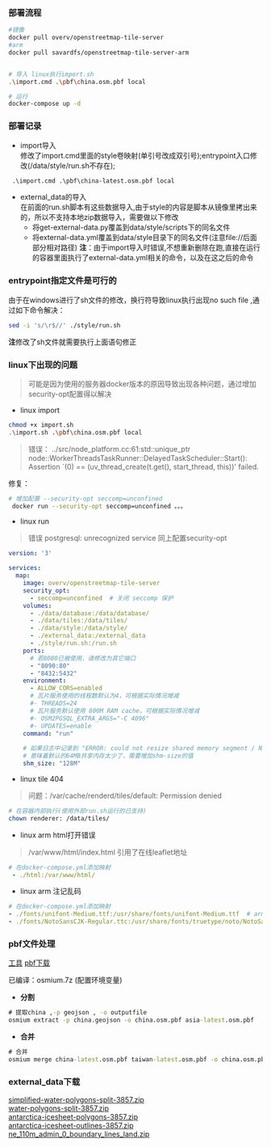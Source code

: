 ### 部署流程

```bash
#镜像
docker pull overv/openstreetmap-tile-server
#arm
docker pull savardfs/openstreetmap-tile-server-arm


# 导入 linux执行import.sh
.\import.cmd .\pbf\china.osm.pbf local

# 运行 
docker-compose up -d

```

### 部署记录
- import导入   
  修改了import.cmd里面的style卷映射(单引号改成双引号);entrypoint入口修改(/data/style/run.sh不存在);
```cmd
 .\import.cmd .\pbf\china-latest.osm.pbf local
```

- external_data的导入   
  在前面的run.sh脚本有这些数据导入,由于style的内容是脚本从镜像里拷出来的，所以不支持本地zip数据导入，需要做以下修改
  - 将get-external-data.py覆盖到data/style/scripts下的同名文件
  - 将external-data.yml覆盖到data/style目录下的同名文件(注意file://后面部分相对路径)
  **注**：由于import导入时错误,不想重新删除在跑,直接在运行的容器里面执行了external-data.yml相关的命令，以及在这之后的命令


### entrypoint指定文件是可行的
由于在windows进行了sh文件的修改，换行符导致linux执行出现no such file ,通过如下命令解决：
```bash
sed -i 's/\r$//' ./style/run.sh
```
**注**修改了sh文件就需要执行上面语句修正


### linux下出现的问题
> 可能是因为使用的服务器docker版本的原因导致出现各种问题，通过增加security-opt配置得以解决
- linux import 

```bash
chmod +x import.sh
.\import.sh .\pbf\china.osm.pbf local
```

> 错误：  ../src/node_platform.cc:61:std::unique_ptr<long unsigned int> node::WorkerThreadsTaskRunner::DelayedTaskScheduler::Start(): Assertion `(0) == (uv_thread_create(t.get(), start_thread, this))' failed.

修复：
```sh
# 增加配置 --security-opt seccomp=unconfined
 docker run --security-opt seccomp=unconfined 。。。
```

- linux run 
> 错误 postgresql: unrecognized service  同上配置security-opt

```yml
version: '3'

services:
  map:
    image: overv/openstreetmap-tile-server
    security_opt:
      - seccomp=unconfined  # 关闭 seccomp 保护
    volumes:
      - ./data/database:/data/database/
      - ./data/tiles:/data/tiles/
      - ./data/style:/data/style/
      - ./external_data:/external_data
      - ./style/run.sh:/run.sh
    ports:
      # 若8080已被使用，请修改为其它端口
      - "8090:80"
      - "8432:5432"
    environment:
      - ALLOW_CORS=enabled
      # 瓦片服务使用的线程数默认为4，可根据实际情况增减
      #- THREADS=24
      # 瓦片服务默认使用 800M RAM cache，可根据实际情况增减
      #- OSM2PGSQL_EXTRA_ARGS="-C 4096"
      #- UPDATES=enable
    command: "run"
    
    # 如果日志中记录到 "ERROR: could not resize shared memory segment / No space left on device"
    # 意味着默认的64MB共享内存太少了，需要增加shm-size的值
    shm_size: "128M"
```

- linux tile 404
> 问题：/var/cache/renderd/tiles/default: Permission denied

```sh
# 在容器内部执行(使用外部run.sh运行的已支持)
chown renderer: /data/tiles/
```
- linux arm html打开错误
> /var/www/html/index.html 引用了在线leaflet地址
```yml
# 在docker-compose.yml添加映射
 - ./html:/var/www/html/
```
- linux arm 注记乱码
```yml
# 在docker-compose.yml添加映射
- ./fonts/unifont-Medium.ttf:/usr/share/fonts/unifont-Medium.ttf  # arm镜像字体缺失
- ./fonts/NotoSansCJK-Regular.ttc:/usr/share/fonts/truetype/noto/NotoSansCJK-Regular.ttc
```

### pbf文件处理
[工具](https://github.com/osmcode/osmium-tool)
[pbf下载](https://download.geofabrik.de/index.html)

已编译：osmium.7z  (配置环境变量)

- **分割**
```cmd
# 提取china ,-p geojson , -o outputfile
osmium extract -p china.geojson -o china.osm.pbf asia-latest.osm.pbf
```
- **合并**
```cmd
# 合并 
osmium merge china-latest.osm.pbf taiwan-latest.osm.pbf -o china.osm.pbf
```

### external_data下载
[simplified-water-polygons-split-3857.zip](https://osmdata.openstreetmap.de/download/simplified-water-polygons-split-3857.zip)   
[water-polygons-split-3857.zip](https://osmdata.openstreetmap.de/download/water-polygons-split-3857.zip)   
[antarctica-icesheet-polygons-3857.zip](https://osmdata.openstreetmap.de/download/antarctica-icesheet-polygons-3857.zip)    
[antarctica-icesheet-outlines-3857.zip](https://osmdata.openstreetmap.de/download/antarctica-icesheet-outlines-3857.zip)   
[ne_110m_admin_0_boundary_lines_land.zip](https://naturalearth.s3.amazonaws.com/110m_cultural/ne_110m_admin_0_boundary_lines_land.zip)   

